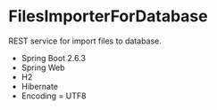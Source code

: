 # FilesImporterForDatabase
REST service for import files to database.

- Spring Boot 2.6.3
- Spring Web
- H2
- Hibernate
- Encoding = UTF8
